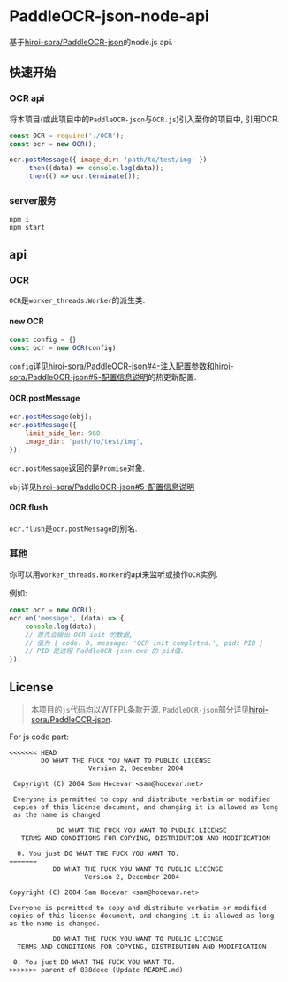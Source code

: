 # PaddleOCR-json-node-api
基于[hiroi-sora/PaddleOCR-json](https://github.com/hiroi-sora/PaddleOCR-json)的node.js api.

## 快速开始

### OCR api

将本项目(或此项目中的`PaddleOCR-json`与`OCR.js`)引入至你的项目中, 引用OCR.

```js
const OCR = require('./OCR');
const ocr = new OCR();

ocr.postMessage({ image_dir: 'path/to/test/img' })
    .then((data) => console.log(data));
    .then(() => ocr.terminate());
```

### server服务

```
npm i
npm start
```

## api

### OCR

`OCR`是`worker_threads.Worker`的派生类.

#### new OCR

```js
const config = {}
const ocr = new OCR(config)
```

`config`详见[hiroi-sora/PaddleOCR-json#4-注入配置参数](https://github.com/hiroi-sora/PaddleOCR-json#4-%E6%B3%A8%E5%85%A5%E9%85%8D%E7%BD%AE%E5%8F%82%E6%95%B0)和[hiroi-sora/PaddleOCR-json#5-配置信息说明](https://github.com/hiroi-sora/PaddleOCR-json#5-%E9%85%8D%E7%BD%AE%E4%BF%A1%E6%81%AF%E8%AF%B4%E6%98%8E)的热更新配置.

#### OCR.postMessage

```js
ocr.postMessage(obj);
ocr.postMessage({
    limit_side_len: 960,
    image_dir: 'path/to/test/img',
});
```
`ocr.postMessage`返回的是`Promise`对象.

`obj`详见[hiroi-sora/PaddleOCR-json#5-配置信息说明](https://github.com/hiroi-sora/PaddleOCR-json#5-%E9%85%8D%E7%BD%AE%E4%BF%A1%E6%81%AF%E8%AF%B4%E6%98%8E)

#### OCR.flush

`ocr.flush`是`ocr.postMessage`的别名.

### 其他

你可以用`worker_threads.Worker`的api来监听或操作`OCR`实例.

例如:
```js
const ocr = new OCR();
ocr.on('message', (data) => {
    console.log(data);
    // 首先会输出 OCR init 的数据, 
    // 值为 { code: 0, message: 'OCR init completed.', pid: PID } .
    // PID 是进程 PaddleOCR-json.exe 的 pid值.
});
```

## License

>本项目的`js`代码均以WTFPL条款开源.
>`PaddleOCR-json`部分详见[hiroi-sora/PaddleOCR-json](https://github.com/hiroi-sora/PaddleOCR-json).

For js code part:
```
<<<<<<< HEAD
        DO WHAT THE FUCK YOU WANT TO PUBLIC LICENSE
                    Version 2, December 2004

 Copyright (C) 2004 Sam Hocevar <sam@hocevar.net>

 Everyone is permitted to copy and distribute verbatim or modified
 copies of this license document, and changing it is allowed as long
 as the name is changed.

            DO WHAT THE FUCK YOU WANT TO PUBLIC LICENSE
   TERMS AND CONDITIONS FOR COPYING, DISTRIBUTION AND MODIFICATION

  0. You just DO WHAT THE FUCK YOU WANT TO.
=======
           DO WHAT THE FUCK YOU WANT TO PUBLIC LICENSE
                   Version 2, December 2004
 
Copyright (C) 2004 Sam Hocevar <sam@hocevar.net>

Everyone is permitted to copy and distribute verbatim or modified
copies of this license document, and changing it is allowed as long
as the name is changed.
 
           DO WHAT THE FUCK YOU WANT TO PUBLIC LICENSE
  TERMS AND CONDITIONS FOR COPYING, DISTRIBUTION AND MODIFICATION

 0. You just DO WHAT THE FUCK YOU WANT TO.
>>>>>>> parent of 838deee (Update README.md)
```
